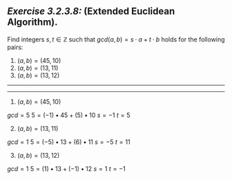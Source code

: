 ## *Exercise 3.2.3.8:* (Extended Euclidean Algorithm).

Find integers $s, t \in \mathbb{Z}$ such that $gcd(a, b) = s · a + t · b$ holds for the following pairs:

1. $(a, b) = (45, 10)$
2. $(a, b) = (13, 11)$
3. $(a, b) = (13, 12)$

---
---

1. $(a, b) = (45, 10)$

$gcd = 5$
$5 = (-1) • 45 + (5) • 10$
$s = -1$
$t = 5$

2. $(a, b) = (13, 11)$

$gcd = 1$
$5 = (-5) • 13 + (6) • 11$
$s = -5$
$t = 11$

3. $(a, b) = (13, 12)$

$gcd = 1$
$5 = (1) • 13 + (-1) • 12$
$s = 1$
$t = -1$
